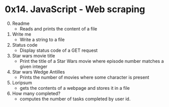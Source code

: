 # 0x14. JavaScript - Web scraping
0. Readme
    - Reads and prints the content of a file
1. Write me
    - Write a string to a file
2. Status code
    - Display status code of a GET request
3. Star wars movie title
    - Print the title of a Star Wars movie where episode number matches a given integer
4. Star wars Wedge Antilles
    - Prints the number of movies where some character is present
5. Loripsum
    - gets the contents of a webpage and stores it in a file
6. How many completed?
    - computes the number of tasks completed by user id.
